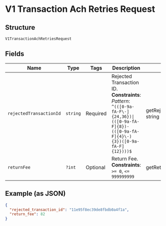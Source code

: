 
# V1 Transaction Ach Retries Request

## Structure

`V1TransactionAchRetriesRequest`

## Fields

| Name | Type | Tags | Description | Getter | Setter |
|  --- | --- | --- | --- | --- | --- |
| `rejectedTransactionId` | `string` | Required | Rejected Transaction ID.<br>**Constraints**: *Pattern*: `^(([0-9a-fA-F\-]{24,36})\|(([0-9a-fA-F]{8})-(([0-9a-fA-F]{4}\-){3})([0-9a-fA-F]{12})))$` | getRejectedTransactionId(): string | setRejectedTransactionId(string rejectedTransactionId): void |
| `returnFee` | `?int` | Optional | Return Fee.<br>**Constraints**: `>= 0`, `<= 999999999` | getReturnFee(): ?int | setReturnFee(?int returnFee): void |

## Example (as JSON)

```json
{
  "rejected_transaction_id": "11e95f8ec39de8fbdb0a4f1a",
  "return_fee": 82
}
```

